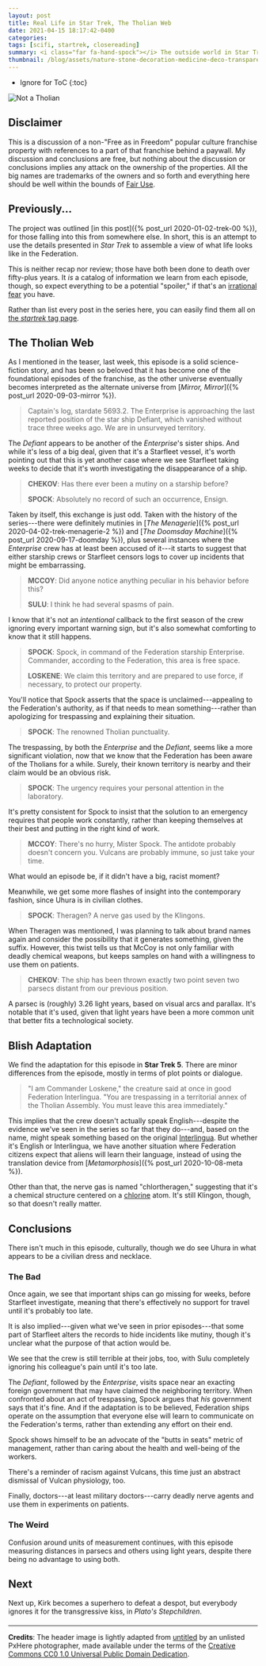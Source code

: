 ```yaml
---
layout: post
title: Real Life in Star Trek, The Tholian Web
date: 2021-04-15 18:17:42-0400
categories:
tags: [scifi, startrek, closereading]
summary: <i class="far fa-hand-spock"></i> The outside world in Star Trek
thumbnail: /blog/assets/nature-stone-decoration-medicine-deco-transparent-541858-pxhere.com.png
---
```


* Ignore for ToC
{:toc}

![Not a Tholian](/blog/assets/nature-stone-decoration-medicine-deco-transparent-541858-pxhere.com.png "Not a Tholian")

## Disclaimer

This is a discussion of a non-"Free as in Freedom" popular culture franchise property with references to a part of that franchise behind a paywall.  My discussion and conclusions are free, but nothing about the discussion or conclusions implies any attack on the ownership of the properties.  All the big names are trademarks of the owners and so forth and everything here should be well within the bounds of [Fair Use](https://en.wikipedia.org/wiki/Fair_use).

## Previously...

The project was outlined [in this post]({% post_url 2020-01-02-trek-00 %}), for those falling into this from somewhere else.  In short, this is an attempt to use the details presented in *Star Trek* to assemble a view of what life looks like in the Federation.

This is neither recap nor review; those have both been done to death over fifty-plus years.  It *is* a catalog of information we learn from each episode, though, so expect everything to be a potential "spoiler," if that's an [irrational fear](https://www.theguardian.com/books/booksblog/2011/aug/17/spoilers-enhance-enjoyment-psychologists) you have.

Rather than list every post in the series here, you can easily find them all on [the *startrek* tag page](/blog/tag/startrek/).

## The Tholian Web

As I mentioned in the teaser, last week, this episode is a solid science-fiction story, and has been so beloved that it has become one of the foundational episodes of the franchise, as the other universe eventually becomes interpreted as the alternate universe from [*Mirror, Mirror*]({% post_url 2020-09-03-mirror %}).

 > Captain's log, stardate 5693.2. The Enterprise is approaching the last reported position of the star ship Defiant, which vanished without trace three weeks ago. We are in unsurveyed territory.

The *Defiant* appears to be another of the *Enterprise*'s sister ships.  And while it's less of a big deal, given that it's a Starfleet vessel, it's worth pointing out that this is yet another case where we see Starfleet taking weeks to decide that it's worth investigating the disappearance of a ship.

 > **CHEKOV**: Has there ever been a mutiny on a starship before?
 >
 > **SPOCK**: Absolutely no record of such an occurrence, Ensign.

Taken by itself, this exchange is just odd.  Taken with the history of the series---there were definitely mutinies in [*The Menagerie*]({% post_url 2020-04-02-trek-menagerie-2 %}) and [*The Doomsday Machine*]({% post_url 2020-09-17-doomday %}), plus several instances where the *Enterprise* crew has at least been accused of it---it starts to suggest that either starship crews or Starfleet censors logs to cover up incidents that might be embarrassing.

 > **MCCOY**: Did anyone notice anything peculiar in his behavior before this?
 >
 > **SULU**: I think he had several spasms of pain.

I know that it's not an *intentional* callback to the first season of the crew ignoring every important warning sign, but it's also somewhat comforting to know that it still happens.

 > **SPOCK**: Spock, in command of the Federation starship Enterprise. Commander, according to the Federation, this area is free space.
 >
 > **LOSKENE**: We claim this territory and are prepared to use force, if necessary, to protect our property.

You'll notice that Spock asserts that the space is unclaimed---appealing to the Federation's authority, as if that needs to mean something---rather than apologizing for trespassing and explaining their situation.

 > **SPOCK**: The renowned Tholian punctuality.

The trespassing, by both the *Enterprise* and the *Defiant*, seems like a more significant violation, now that we know that the Federation has been aware of the Tholians for a while.  Surely, their known territory is nearby and their claim would be an obvious risk.

 > **SPOCK**: The urgency requires your personal attention in the laboratory.

It's pretty consistent for Spock to insist that the solution to an emergency requires that people work constantly, rather than keeping themselves at their best and putting in the right kind of work.

 > **MCCOY**: There's no hurry, Mister Spock. The antidote probably doesn't concern you. Vulcans are probably immune, so just take your time.

What would an episode be, if it didn't have a big, racist moment?

Meanwhile, we get some more flashes of insight into the contemporary fashion, since Uhura is in civilian clothes.

 > **SPOCK**: Theragen? A nerve gas used by the Klingons.

When Theragen was mentioned, I was planning to talk about brand names again and consider the possibility that it generates something, given the suffix.  However, this twist tells us that McCoy is not only familiar with deadly chemical weapons, but keeps samples on hand with a willingness to use them on patients.

 > **CHEKOV**: The ship has been thrown exactly two point seven two parsecs distant from our previous position.

A parsec is (roughly) 3.26 light years, based on visual arcs and parallax.  It's notable that it's used, given that light years have been a more common unit that better fits a technological society.

## Blish Adaptation

We find the adaptation for this episode in **Star Trek 5**.  There are minor differences from the episode, mostly in terms of plot points or dialogue.

 > "I am Commander Loskene," the creature said at once in good Federation Interlingua. "You are trespassing in a territorial annex of the Tholian Assembly. You must leave this area immediately."

This implies that the crew doesn't actually speak English---despite the evidence we've seen in the series so far that they do---and, based on the name, might speak something based on the original [Interlingua](https://en.wikipedia.org/wiki/Interlingua).  But whether it's English or Interlingua, we have another situation where Federation citizens expect that aliens will learn their language, instead of using the translation device from [*Metamorphosis*]({% post_url 2020-10-08-meta %}).

Other than that, the nerve gas is named "chlortheragen," suggesting that it's a chemical structure centered on a [chlorine](https://en.wikipedia.org/wiki/Chlorine) atom.  It's still Klingon, though, so that doesn't really matter.

## Conclusions

There isn't much in this episode, culturally, though we do see Uhura in what appears to be a civilian dress and necklace.

### The Bad

Once again, we see that important ships can go missing for weeks, before Starfleet investigate, meaning that there's effectively no support for travel until it's probably too late.

It is also implied---given what we've seen in prior episodes---that some part of Starfleet alters the records to hide incidents like mutiny, though it's unclear what the purpose of that action would be.

We see that the crew is still terrible at their jobs, too, with Sulu completely ignoring his colleague's pain until it's too late.

The *Defiant*, followed by the *Enterprise*, visits space near an exacting foreign government that may have claimed the neighboring territory.  When confronted about an act of trespassing, Spock argues that *his* government says that it's fine.  And if the adaptation is to be believed, Federation ships operate on the assumption that everyone else will learn to communicate on the Federation's terms, rather than extending any effort on their end.

Spock shows himself to be an advocate of the "butts in seats" metric of management, rather than caring about the health and well-being of the workers.

There's a reminder of racism against Vulcans, this time just an abstract dismissal of Vulcan physiology, too.

Finally, doctors---at least military doctors---carry deadly nerve agents and use them in experiments on patients.

### The Weird

Confusion around units of measurement continues, with this episode measuring distances in parsecs and others using light years, despite there being no advantage to using both.

## Next

Next up, Kirk becomes a superhero to defeat a despot, but everybody ignores it for the transgressive kiss, in *Plato's Stepchildren*.

#### <i class="far fa-hand-spock"></i>

* * *

**Credits**: The header image is lightly adapted from [untitled](https://pxhere.com/en/photo/541858) by an unlisted PxHere photographer, made available under the terms of the [Creative Commons CC0 1.0 Universal Public Domain Dedication](https://creativecommons.org/publicdomain/zero/1.0/).
